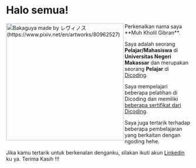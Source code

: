 # Halo semua! 
<img align="left" src="https://i.redd.it/h7dae4o0uk461.jpg" alt="Bakaguya made by レヴィノス (https://www.pixiv.net/en/artworks/80962527)" width="320" />
Perkenalkan nama saya **Muh Kholil Gibran**.<br>

Saya adalah seorang **Pelajar/Mahasiswa** di **Universitas Negeri Makassar**
dan merupakan seorang **Pelajar** di [Dicoding]((https://www.dicoding.com/users/muhkholilgibran_23/academies)).<br>

Saya mempelajari beberapa pelatihan di Dicoding dan memiliki 
[beberapa sertifikat dari Dicoding](https://drive.google.com/file/d/1Yp7uHgFtLth9hzmIGQYnn2d8kjXBTWdR/view?usp=drive_link).<br>

Saya juga tertarik terhadap beberapa pembelajaran yang berkaitan dengan ngoding hehe.<br>

Jika kamu tertarik untuk berkenalan denganku, silakan ikuti akun [Linkedin](https://www.linkedin.com/in/muh-kholil-gibran-045984221/) ku ya.
Terima Kasih !!!
